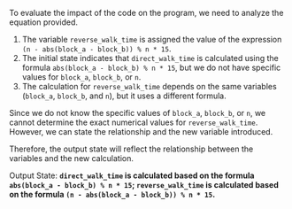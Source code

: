 To evaluate the impact of the code on the program, we need to analyze the equation provided.

1. The variable `reverse_walk_time` is assigned the value of the expression `(n - abs(block_a - block_b)) % n * 15`.
2. The initial state indicates that `direct_walk_time` is calculated using the formula `abs(block_a - block_b) % n * 15`, but we do not have specific values for `block_a`, `block_b`, or `n`.
3. The calculation for `reverse_walk_time` depends on the same variables (`block_a`, `block_b`, and `n`), but it uses a different formula.

Since we do not know the specific values of `block_a`, `block_b`, or `n`, we cannot determine the exact numerical values for `reverse_walk_time`. However, we can state the relationship and the new variable introduced.

Therefore, the output state will reflect the relationship between the variables and the new calculation.

Output State: **`direct_walk_time` is calculated based on the formula `abs(block_a - block_b) % n * 15`; `reverse_walk_time` is calculated based on the formula `(n - abs(block_a - block_b)) % n * 15`.**